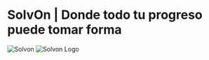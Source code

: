 # SolvOn | Donde todo tu progreso puede tomar forma
![Solvon](https://user-images.githubusercontent.com/114670136/195219569-a3737cc5-b31e-498d-91ec-26e1be531b23.png)
![Solvon Logo](https://user-images.githubusercontent.com/114670136/195393658-06309023-a538-4c89-8309-9f87a705e028.png)
